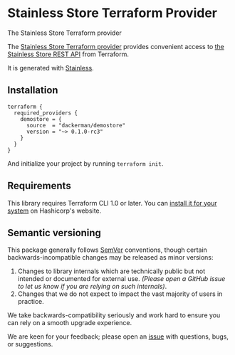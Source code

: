 # Stainless Store Terraform Provider

The Stainless Store Terraform provider

The [Stainless Store Terraform provider](https://registry.terraform.io/providers/dackerman/demostore/latest/docs) provides convenient access to
[the Stainless Store REST API](https://docs.dackerman-store.com) from Terraform.

It is generated with [Stainless](https://www.stainlessapi.com/).

## Installation

<!-- x-release-please-start-version -->

```
terraform {
  required_providers {
    demostore = {
      source  = "dackerman/demostore"
      version = "~> 0.1.0-rc3"
    }
  }
}
```

<!-- x-release-please-end -->

And initialize your project by running `terraform init`.

## Requirements

This library requires Terraform CLI 1.0 or later. You can [install it for your system](https://developer.hashicorp.com/terraform/install)
on Hashicorp's website.

## Semantic versioning

This package generally follows [SemVer](https://semver.org/spec/v2.0.0.html) conventions, though certain backwards-incompatible changes may be released as minor versions:

1. Changes to library internals which are technically public but not intended or documented for external use. _(Please open a GitHub issue to let us know if you are relying on such internals)_.
2. Changes that we do not expect to impact the vast majority of users in practice.

We take backwards-compatibility seriously and work hard to ensure you can rely on a smooth upgrade experience.

We are keen for your feedback; please open an [issue](https://www.github.com/dackerman/terraform-provider-demostore/issues) with questions, bugs, or suggestions.
